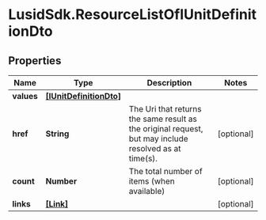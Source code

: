 # LusidSdk.ResourceListOfIUnitDefinitionDto

## Properties
Name | Type | Description | Notes
------------ | ------------- | ------------- | -------------
**values** | [**[IUnitDefinitionDto]**](IUnitDefinitionDto.md) |  | 
**href** | **String** | The Uri that returns the same result as the original request,  but may include resolved as at time(s). | [optional] 
**count** | **Number** | The total number of items (when available) | [optional] 
**links** | [**[Link]**](Link.md) |  | [optional] 


